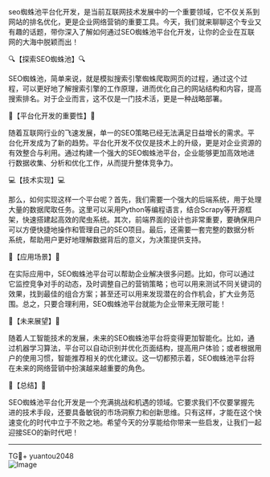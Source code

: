 seo蜘蛛池平台化开发，是当前互联网技术发展中的一个重要领域，它不仅关系到网站的排名优化，更是企业网络营销的重要工具。今天，我们就来聊聊这个专业又有趣的话题，带你深入了解如何通过SEO蜘蛛池平台化开发，让你的企业在互联网的大海中脱颖而出！

🔍【探索SEO蜘蛛池】🔍

SEO蜘蛛池，简单来说，就是模拟搜索引擎蜘蛛爬取网页的过程，通过这个过程，可以更好地了解搜索引擎的工作原理，进而优化自己的网站结构和内容，提高搜索排名。对于企业而言，这不仅是一门技术活，更是一种战略部署。

🚀【平台化开发的重要性】🚀

随着互联网行业的飞速发展，单一的SEO策略已经无法满足日益增长的需求。平台化开发成为了新的趋势。平台化开发不仅仅是技术上的升级，更是对企业资源的有效整合与利用。通过构建一个强大的SEO蜘蛛池平台，企业能够更加高效地进行数据收集、分析和优化工作，从而提升整体竞争力。

💻【技术实现】💻

那么，如何实现这样一个平台呢？首先，我们需要一个强大的后端系统，用于处理大量的数据爬取任务。这里可以采用Python等编程语言，结合Scrapy等开源框架，快速搭建起高效的爬虫系统。其次，前端界面的设计也非常重要，要确保用户可以方便快捷地操作和管理自己的SEO项目。最后，还需要一套完整的数据分析系统，帮助用户更好地理解数据背后的意义，为决策提供支持。

🌈【应用场景】🌈

在实际应用中，SEO蜘蛛池平台可以帮助企业解决很多问题。比如，你可以通过它监控竞争对手的动态，及时调整自己的营销策略；也可以用来测试不同关键词的效果，找到最佳的组合方案；甚至还可以用来发现潜在的合作机会，扩大业务范围。总之，只要合理利用，SEO蜘蛛池平台就能为企业带来无限可能！

🌟【未来展望】🌟

随着人工智能技术的发展，未来的SEO蜘蛛池平台将变得更加智能化。比如，通过机器学习算法，平台可以自动识别并优化页面结构，提高用户体验；或者根据用户的使用习惯，智能推荐相关的优化建议。这一切都预示着，SEO蜘蛛池平台将在未来的网络营销中扮演越来越重要的角色。

🎯【总结】🎯

SEO蜘蛛池平台化开发是一个充满挑战和机遇的领域。它要求我们不仅要掌握先进的技术手段，还要具备敏锐的市场洞察力和创新思维。只有这样，才能在这个快速变化的时代中立于不败之地。希望今天的分享能给你带来一些启发，让我们一起迎接SEO的新时代吧！

---

TG💪+ yuantou2048  
![Image](https://github.com/user-attachments/assets/42a5a4a5-fea9-4a1d-8aa0-73e57e430cca)